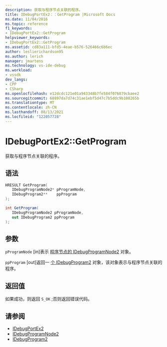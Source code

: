 ```yaml
---
description: 获取与程序节点关联的程序。
title: IDebugPortEx2：：GetProgram |Microsoft Docs
ms.date: 11/04/2016
ms.topic: reference
f1_keywords:
- IDebugPortEx2::GetProgram
helpviewer_keywords:
- IDebugPortEx2::GetProgram
ms.assetid: cd83a111-bfd5-4eae-b576-526466c6b6ec
author: leslierichardson95
ms.author: lerich
manager: jmartens
ms.technology: vs-ide-debug
ms.workload:
- vssdk
dev_langs:
- CPP
- CSharp
ms.openlocfilehash: e12dcdc121e01a943348b7fe584f076879cbaee2
ms.sourcegitcommit: 68897da7d74c31ae1ebf5d47c7b5ddc9b108265b
ms.translationtype: MT
ms.contentlocale: zh-CN
ms.lasthandoff: 08/13/2021
ms.locfileid: "122057728"
---
```

# <a name="idebugportex2getprogram"></a>IDebugPortEx2::GetProgram
获取与程序节点关联的程序。

## <a name="syntax"></a>语法

```cpp
HRESULT GetProgram( 
   IDebugProgramNode2* pProgramNode,
   IDebugProgram2**    ppProgram
);
```

```csharp
int GetProgram( 
   IDebugProgramNode2 pProgramNode,
   out IDebugProgram2 ppProgram
);
```

## <a name="parameters"></a>参数
`pProgramNode` [in]表示 [程序节点的 IDebugProgramNode2](../../../extensibility/debugger/reference/idebugprogramnode2.md) 对象。

`ppProgram` [out]返回一 [个 IDebugProgram2](../../../extensibility/debugger/reference/idebugprogram2.md) 对象，该对象表示与程序节点关联的程序。

## <a name="return-value"></a>返回值
 如果成功，则返回 `S_OK` ;否则返回错误代码。

## <a name="see-also"></a>请参阅
- [IDebugPortEx2](../../../extensibility/debugger/reference/idebugportex2.md)
- [IDebugProgramNode2](../../../extensibility/debugger/reference/idebugprogramnode2.md)
- [IDebugProgram2](../../../extensibility/debugger/reference/idebugprogram2.md)
